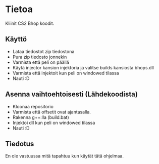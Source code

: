 # Tietoa
Kliinit CS2 Bhop koodit.

## Käyttö
- Lataa tiedostot zip tiedostona
- Pura zip tiedosto jonnekin
- Varmista että peli on päällä
- Käytä injector kansion injektoria ja valitse builds kansiosta bhops.dll
- Varmista että injektoit kun peli on windowed tilassa
- Nauti :D

## Asenna vaihtoehtoisesti (Lähdekoodista)
- Kloonaa repositorio
- Varmista että offsetit ovat ajantasalla.
- Rakenna g++:lla (build.bat)
- Injektoi dll kun peli on windowed tilassa
- Nauti :D

## Tiedotus
En ole vastuussa mitä tapahtuu kun käytät tätä ohjelmaa.
